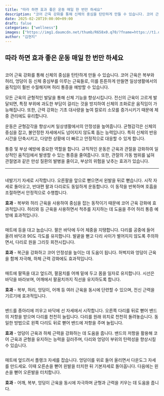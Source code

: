 ```yaml
---
title: "따라 하면 효과 좋은 운동 매일 한 번만 하세요"
description: "코어 근육 강화를 통해 신체의 중심을 탄탄하게 만들 수 있습니다. 코어 근육은 복부와 허리, 엉덩이 등 신체 중심부를 이루는 근육들로, 이를 튼튼하게 만들면 일상생활에서의 움직임이 훨씬 수월해지며 허리 통증을 예방할 수 있습니다."
date: 2025-02-28T19:00:00+09:00
draft: false
categories: ["wellness"]
images: ["https://img1.daumcdn.net/thumb/R658x0.q70/?fname=https://t1.daumcdn.net/news/202501/02/tenbody/20250102173002401krdi.jpg", "https://t1.daumcdn.net/news/202501/02/tenbody/20250102173002709zigp.gif", "https://t1.daumcdn.net/news/202501/02/tenbody/20250102173003081rwfa.gif", "https://t1.daumcdn.net/news/202501/02/tenbody/20250102173003336deam.gif", "https://t1.daumcdn.net/news/202501/02/tenbody/20250102173003680gire.gif"]
author: "김현지"
---
```


<h2 >따라 하면 효과 좋은 운동 매일 한 번만 하세요</h2> <figure ><img src="https://img1.daumcdn.net/thumb/R658x0.q70/?fname=https://t1.daumcdn.net/news/202501/02/tenbody/20250102173002401krdi.jpg" alt=""/></figure> <p>코어 근육 강화를 통해 신체의 중심을 탄탄하게 만들 수 있습니다. 코어 근육은 복부와 허리, 엉덩이 등 신체 중심부를 이루는 근육들로, 이를 튼튼하게 만들면 일상생활에서의 움직임이 훨씬 수월해지며 허리 통증을 예방할 수 있습니다.</p> <p>모든 근육의 균형적인 발달을 통해 신체 기능을 향상시킵니다. 전신의 근육이 고르게 발달되면, 특정 부위에 과도한 부담이 걸리는 것을 방지하여 신체의 조화로운 움직임이 가능해집니다. 또한, 근력 강화는 기초 대사량을 높여 칼로리 소모를 증가시키기 때문에 체중 관리에도 유리합니다.</p> <p>운동은 균형감각을 향상시켜 일상생활에서의 안정성을 높여줍니다. 균형감각은 신체의 중심을 잡고, 불안정한 자세에서도 넘어지지 않도록 돕는 능력입니다. 특히 신체의 반응 시간을 단축시키고, 다양한 상황에 더 빠르고 안정적으로 대응할 수 있게 합니다.</p> <p>통증 및 부상 예방에 중요한 역할을 합니다. 규칙적인 운동은 근육과 관절을 강화하여 일상적인 움직임에서 발생할 수 있는 통증을 줄여줍니다. 또한, 관절의 가동 범위를 넓혀 관절염과 같은 만성 질환의 발병을 줄이고, 부상의 위험을 낮추는 효과가 있습니다.</p> <hr /> <figure ><img src="https://t1.daumcdn.net/news/202501/02/tenbody/20250102173002709zigp.gif" alt=""/></figure> <p>네발기기 자세로 시작합니다. 오른팔을 앞으로 뻗으면서 왼발을 뒤로 뻗습니다. 시작 자세로 돌아오고, 반대편 팔과 다리로도 동일하게 운동합니다. 이 동작을 반복하며 호흡을 조절하면서 안정적으로 수행합니다.</p> <p><strong>효과</strong> - 복부와 허리 근육을 사용하여 중심을 잡는 동작이기 때문에 코어 근육 강화에 효과적입니다. 허리와 등 근육을 사용하면서 척추를 지지하는 데 도움을 주어 허리 통증 예방에 효과적입니다.</p> <figure ><img src="https://t1.daumcdn.net/news/202501/02/tenbody/20250102173003081rwfa.gif" alt=""/></figure> <p>매트에 등을 대고 눕습니다. 팔은 바닥에 두어 체중을 지탱합니다. 다리를 공중에 들어 올려 바닥과 90도 각도를 유지합니다. 발끝을 뻗고 다리 사이가 벌어지지 않도록 주의하면서, 다리로 원을 그리듯 회전시킵니다.</p> <p><strong>효과</strong> - 복근을 강화하고 코어 안정성을 높이는 데 도움이 됩니다. 허벅지와 엉덩이 근육을 함께 자극해, 하체 근력 강화에도 효과적입니다.</p> <figure ><img src="https://t1.daumcdn.net/news/202501/02/tenbody/20250102173003336deam.gif" alt=""/></figure> <p>매트에 팔뚝을 대고 엎드려, 팔꿈치를 어깨 밑에 두고 몸을 일자로 유지합니다. 시선은 바닥을 바라보며, 어깨에서 팔꿈치까지 직선을 유지하도록 합니다.</p> <p><strong>효과</strong> - 복부, 허리, 엉덩이, 어깨 등 여러 근육을 동시에 단련할 수 있으며, 전신 근력을 기르기에 효과적입니다.</p> <figure ><img src="https://t1.daumcdn.net/news/202501/02/tenbody/20250102173003680gire.gif" alt=""/></figure> <p>밴드를 종아리에 끼우고 바닥에 선 자세에서 시작합니다. 오른쪽 다리를 뒤로 뻗어 밴드의 저항을 받으며 다리를 천천히 늘립니다. 다리를 원래 위치로 천천히 돌려놓습니다. 동일한 방법으로 왼쪽 다리도 뒤로 뻗어 밴드에 저항을 주며 늘립니다.</p> <p><strong>효과</strong> - 엉덩이 근육과 하체 근력을 강화하는 데 도움을 줍니다. 밴드의 저항을 활용해 코어 근육과 균형을 유지하는 능력을 길러주며, 다리와 엉덩이 부위의 탄력성을 향상시킬 수 있습니다.</p> <figure ><img src="https://t1.daumcdn.net/news/202501/02/tenbody/20250102173004112tegz.gif" alt=""/></figure> <p>매트에 엎드려서 플랭크 자세를 잡습니다. 엉덩이를 위로 들어 올리면서 다운도그 자세를 만드세요. 이때 오른손을 뻗어 왼발을 터치한 뒤 기본자세로 돌아옵니다. 다음에는 왼손을 뻗어 오른발을 터치합니다.</p> <p><strong>효과</strong> - 어깨, 복부, 엉덩이 근육을 동시에 자극하며 균형과 근력을 키우는 데 도움을 줍니다.</p>